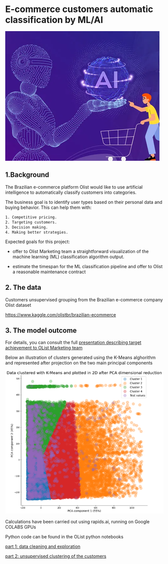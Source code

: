 # E-commerce customers automatic classification by ML/AI
![ecommerce](ecommerce.png)
## 1.Background
The Brazilian e-commerce platform Olist would like to use artificial intelligence to automatically classify customers into categories. 

The business goal is to identify user types based on their personal data and buying behavior. This can help them with:

    1. Competitive pricing.
    2. Targeting customers.
    3. Decision making.
    4. Making better strategies.
    
Expected goals for this project: 

- offer to Olist Marketing team a straightforward visualization of the machine learning (ML) classification algorithm output.

- estimate the timespan for the ML classification pipeline and offer to Olist a reasonable maintenance contract

## 2. The data

Customers unsupervised grouping from the Brazilian e-commerce company Olist dataset

https://www.kaggle.com/olistbr/brazilian-ecommerce

## 3. The model outcome

For details, you can consult the full [presentation describing target achievement to OList Marketing team](https://github.com/opsabarsec/E-commerce-customers-automatic-clustering/blob/master/segmentation_clients_fr.pdf)

Below an illustration of clusters generated using the K-Means alghorithm and represented after projection on the two main principal components

![clusters](cluster.png)

Calculations have been carried out using rapids.ai, running on Google COLABS GPUs

Python code can be found in the OList python notebooks

[part 1: data cleaning and exploration](https://github.com/opsabarsec/E-commerce-customers-automatic-clustering/blob/master/OList_part1.ipynb)

[part 2: unsupervised clustering of the customers](https://github.com/opsabarsec/E-commerce-customers-automatic-clustering/blob/master/OList_part2.ipynb)

